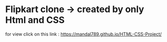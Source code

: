# Flipkart clone -> created by only Html and CSS
for view click on this link : https://mandal789.github.io/HTML-CSS-Project/ 
